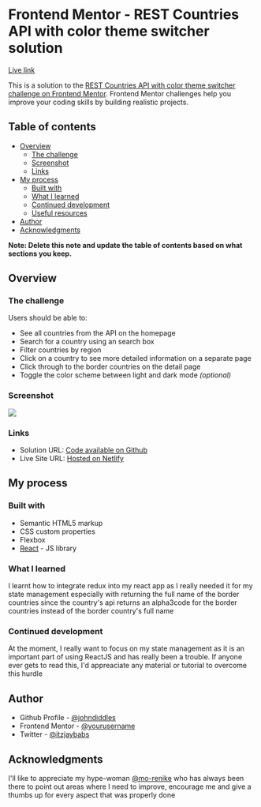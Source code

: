 # Frontend Mentor - REST Countries API with color theme switcher solution

[Live link](https://countries-fem.netlify.app/)

This is a solution to the [REST Countries API with color theme switcher challenge on Frontend Mentor](https://www.frontendmentor.io/challenges/rest-countries-api-with-color-theme-switcher-5cacc469fec04111f7b848ca). Frontend Mentor challenges help you improve your coding skills by building realistic projects. 

## Table of contents

- [Overview](#overview)
  - [The challenge](#the-challenge)
  - [Screenshot](#screenshot)
  - [Links](#links)
- [My process](#my-process)
  - [Built with](#built-with)
  - [What I learned](#what-i-learned)
  - [Continued development](#continued-development)
  - [Useful resources](#useful-resources)
- [Author](#author)
- [Acknowledgments](#acknowledgments)

**Note: Delete this note and update the table of contents based on what sections you keep.**

## Overview

### The challenge

Users should be able to:

- See all countries from the API on the homepage
- Search for a country using an search box
- Filter countries by region
- Click on a country to see more detailed information on a separate page
- Click through to the border countries on the detail page
- Toggle the color scheme between light and dark mode *(optional)*

### Screenshot

![](./screenshot.jpg)


### Links

- Solution URL: [Code available on Github](https://github.com/Johndiddles/fem-countries)
- Live Site URL: [Hosted on Netlify](https://countries-fem.netlify.app/)

## My process

### Built with

- Semantic HTML5 markup
- CSS custom properties
- Flexbox
- [React](https://reactjs.org/) - JS library


### What I learned

I learnt how to integrate redux into my react app as I really needed it for my state management especially with returning the full name of the border countries since the country's api returns an alpha3code for the border countries instead of the border country's full name

### Continued development
At the moment, I really want to focus on my state management as it is an important part of using ReactJS and has really been a trouble. If anyone ever gets to read this, I'd appreaciate any material or tutorial to overcome this hurdle

## Author

- Github Profile - [@johndiddles](https://github.com/Johndiddles)
- Frontend Mentor - [@yourusername](https://www.frontendmentor.io/profile/Johndiddles)
- Twitter - [@itzjaybabs](https://www.twitter.com/itzjaybabs)

## Acknowledgments
I'll like to appreciate my hype-woman [@mo-renike](https://github.com/mo-renike) who has always been there to point out areas where I need to improve, encourage me and give a thumbs up for every aspect that was properly done
